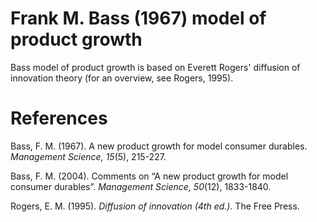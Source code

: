 # Frank M. Bass (1967) model of product growth
Bass model of product growth is based on Everett Rogers' diffusion of innovation theory (for an overview, see Rogers, 1995).   



# References 

Bass, F. M. (1967). A new product growth for model consumer durables. *Management Science, 15*(5), 215-227. 

Bass, F. M. (2004). Comments on “A new product growth for model consumer durables”. *Management Science, 50*(12), 1833-1840. 

Rogers, E. M. (1995). *Diffusion of innovation (4th ed.).* The Free Press. 




